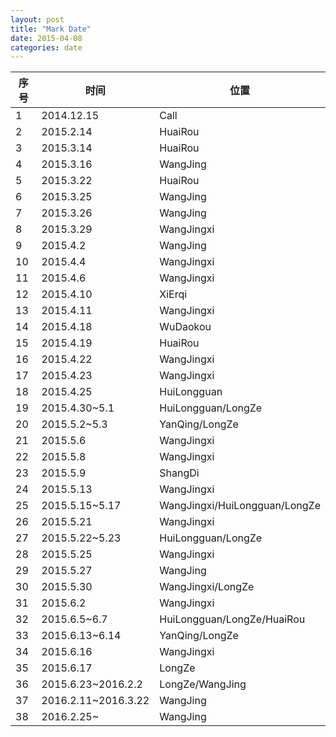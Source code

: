 ```yaml
---
layout: post
title: "Mark Date"
date: 2015-04-08
categories: date
---
```


|序号|时间|位置|
|----|----|----|
|1|2014.12.15|Call|
|2|2015.2.14|HuaiRou|
|3|2015.3.14|HuaiRou|
|4|2015.3.16|WangJing|
|5|2015.3.22|HuaiRou|
|6|2015.3.25|WangJing|
|7|2015.3.26|WangJing|
|8|2015.3.29|WangJingxi|
|9|2015.4.2|WangJing|
|10|2015.4.4|WangJingxi|
|11|2015.4.6|WangJingxi|
|12|2015.4.10|XiErqi|
|13|2015.4.11|WangJingxi|
|14|2015.4.18|WuDaokou|
|15|2015.4.19|HuaiRou|
|16|2015.4.22|WangJingxi|
|17|2015.4.23|WangJingxi|
|18|2015.4.25|HuiLongguan|
|19|2015.4.30~5.1|HuiLongguan/LongZe|
|20|2015.5.2~5.3|YanQing/LongZe|
|21|2015.5.6|WangJingxi|
|22|2015.5.8|WangJingxi|
|23|2015.5.9|ShangDi|
|24|2015.5.13|WangJingxi|
|25|2015.5.15~5.17|WangJingxi/HuiLongguan/LongZe|
|26|2015.5.21|WangJingxi|
|27|2015.5.22~5.23|HuiLongguan/LongZe|
|28|2015.5.25|WangJingxi|
|29|2015.5.27|WangJing|
|30|2015.5.30|WangJingxi/LongZe|
|31|2015.6.2|WangJingxi|
|32|2015.6.5~6.7|HuiLongguan/LongZe/HuaiRou|
|33|2015.6.13~6.14|YanQing/LongZe|
|34|2015.6.16|WangJingxi|
|35|2015.6.17|LongZe|
|36|2015.6.23~2016.2.2|LongZe/WangJing|
|37|2016.2.11~2016.3.22|WangJing|
|38|2016.2.25~|WangJing|